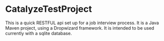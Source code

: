 # CatalyzeTestProject

This is a quick RESTFUL api set up for a job interview process. It is a Java Maven project, using a Dropwizard framework.
It is intended to be used currently with a sqlite database.
